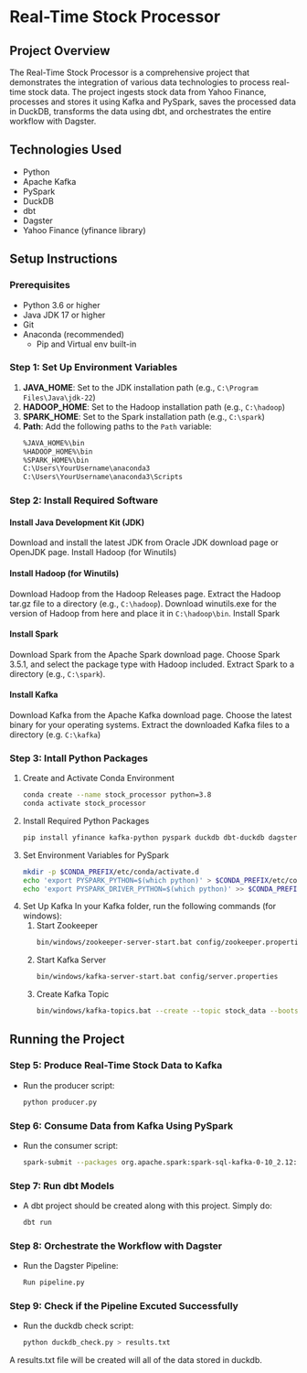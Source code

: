 # Real-Time Stock Processor

## Project Overview
The Real-Time Stock Processor is a comprehensive project that demonstrates the integration of various data technologies to process real-time stock data. The project ingests stock data from Yahoo Finance, processes and stores it using Kafka and PySpark, saves the processed data in DuckDB, transforms the data using dbt, and orchestrates the entire workflow with Dagster.

## Technologies Used
- Python
- Apache Kafka
- PySpark
- DuckDB
- dbt
- Dagster
- Yahoo Finance (yfinance library)

## Setup Instructions

### Prerequisites
- Python 3.6 or higher
- Java JDK 17 or higher
- Git
- Anaconda (recommended)
    - Pip and Virtual env built-in

### Step 1: Set Up Environment Variables

1. **JAVA_HOME**: Set to the JDK installation path (e.g., `C:\Program Files\Java\jdk-22`)
2. **HADOOP_HOME**: Set to the Hadoop installation path (e.g., `C:\hadoop`)
3. **SPARK_HOME**: Set to the Spark installation path (e.g., `C:\spark`)
4. **Path**: Add the following paths to the `Path` variable:
   ```sh
   %JAVA_HOME%\bin
   %HADOOP_HOME%\bin
   %SPARK_HOME%\bin
   C:\Users\YourUsername\anaconda3
   C:\Users\YourUsername\anaconda3\Scripts

### Step 2: Install Required Software
#### Install Java Development Kit (JDK)

Download and install the latest JDK from Oracle JDK download page or OpenJDK page.
Install Hadoop (for Winutils)

#### Install Hadoop (for Winutils)
Download Hadoop from the Hadoop Releases page.
Extract the Hadoop tar.gz file to a directory (e.g., `C:\hadoop`).
Download winutils.exe for the version of Hadoop from here and place it in `C:\hadoop\bin`.
Install Spark

#### Install Spark
Download Spark from the Apache Spark download page.
Choose Spark 3.5.1, and select the package type with Hadoop included.
Extract Spark to a directory (e.g., `C:\spark`).

#### Install Kafka
Download Kafka from the Apache Kafka download page.
Choose the latest binary for your operating systems.
Extract the downloaded Kafka files to a directory (e.g. `C:\kafka`)

### Step 3: Intall Python Packages
1. Create and Activate Conda Environment
    ```sh
    conda create --name stock_processor python=3.8
    conda activate stock_processor

2. Install Required Python Packages
    ```sh
    pip install yfinance kafka-python pyspark duckdb dbt-duckdb dagster

3. Set Environment Variables for PySpark
    ``` sh
    mkdir -p $CONDA_PREFIX/etc/conda/activate.d
    echo 'export PYSPARK_PYTHON=$(which python)' > $CONDA_PREFIX/etc/conda/activate.d/env_vars.sh
    echo 'export PYSPARK_DRIVER_PYTHON=$(which python)' >> $CONDA_PREFIX/etc/conda/activate.d/env_vars.sh

4. Set Up Kafka
In your Kafka folder, run the following commands (for windows):
    1. Start Zookeeper
        ```sh
        bin/windows/zookeeper-server-start.bat config/zookeeper.properties

    2. Start Kafka Server
        ```sh
        bin/windows/kafka-server-start.bat config/server.properties
        
    3. Create Kafka Topic
        ```sh
        bin/windows/kafka-topics.bat --create --topic stock_data --bootstrap-server localhost:9092 --partitions 1 --replication-factor 1

## Running the Project
### Step 5: Produce Real-Time Stock Data to Kafka
- Run the producer script:
    ```sh
    python producer.py

### Step 6: Consume Data from Kafka Using PySpark
- Run the consumer script: 
    ```sh
    spark-submit --packages org.apache.spark:spark-sql-kafka-0-10_2.12:3.5.1 consumer.py

### Step 7: Run dbt Models
- A dbt project should be created along with this project. Simply do:
    ```sh
    dbt run

### Step 8: Orchestrate the Workflow with Dagster
- Run the Dagster Pipeline:
    ```sh
    Run pipeline.py

### Step 9: Check if the Pipeline Excuted Successfully
- Run the duckdb check script:
    ```sh
    python duckdb_check.py > results.txt
A results.txt file will be created will all of the data stored in duckdb.







